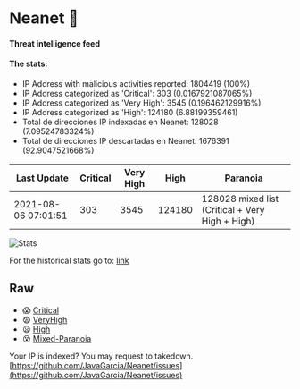 # Neanet :hocho:
#### Threat intelligence feed
#### The stats:

- IP Address with malicious activities reported: 1804419 (100%)
- IP Address categorized as 'Critical':  303 (0.0167921087065%)
- IP Address categorized as 'Very High':  3545 (0.196462129916%)
- IP Address categorized as 'High':  124180 (6.88199359461)
- Total de direcciones IP indexadas en Neanet:  128028 (7.09524783324%)
- Total de direcciones IP descartadas en Neanet:  1676391 (92.9047521668%)

| Last Update | Critical | Very High | High | Paranoia |
| --- | --- | --- | --- | --- |
| 2021-08-06 07:01:51 | 303 | 3545 | 124180 | 128028 mixed list (Critical + Very High + High)|

![Stats](https://docs.google.com/spreadsheets/d/e/2PACX-1vSnaNMIXVabIpDJjufMlzH7poXnshF3mgd8Is1g9ytUEzVsP5my4Trn8f-xkoLLQ38xpL3HtmUexLo6/pubchart?oid=501124687&format=image)

For the historical stats go to: [link](/stats.csv)
## Raw
- :scream: [Critical](https://raw.githubusercontent.com/JavaGarcia/Neanet/master/blacklists/neanet_critical.txt)
- :fearful: [VeryHigh](https://raw.githubusercontent.com/JavaGarcia/Neanet/master/blacklists/neanet_veryHigh.txtt)
- :frowning: [High](https://raw.githubusercontent.com/JavaGarcia/Neanet/master/blacklists/neanet_high.txt)
- :dizzy_face: [Mixed-Paranoia](https://raw.githubusercontent.com/JavaGarcia/Neanet/master/blacklists/neanet_all.txt)


Your IP is indexed? You may request to takedown. [https://github.com/JavaGarcia/Neanet/issues](https://github.com/JavaGarcia/Neanet/issues)





















































































































































































































































































































































































































































































































































































































































































































































































































































































































































































































































































































































































































































































































































































































































































































































































































































































































































































































































































































































































































































































































































































































































































































































































































































































































































































































































































































































































































































































































































































































































































































































































































































































































































































































































































































































































































































































































































































































































































































































































































































































































































































































































































































































































































































































































































































































































































































































































































































































































































































































































































































































































































































































































































































































































































































































































































































































































































































































































































































































































































































































































































































































































































































































































































































































































































































































































































































































































































































































































































































































































































































































































































































































































































































































































































































































































































































































































































































































































































































































































































































































































































































































